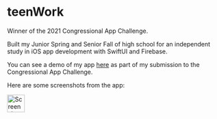 # teenWork
Winner of the 2021 Congressional App Challenge.

Built my Junior Spring and Senior Fall of high school for an independent study in iOS app development with SwiftUI and Firebase.

You can see a demo of my app [here](https://youtu.be/YbaPMY5pyNA) as part of my submission to the Congressional App Challenge.

Here are some screenshots from the app:

<img width="41" alt="Screenshot 2022-12-14 at 4 28 10 PM" src="https://user-images.githubusercontent.com/54900426/207719446-a744802d-ee9a-478c-828d-5da4f0854ea6.png">
